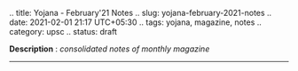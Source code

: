 .. title: Yojana - February'21 Notes
.. slug: yojana-february-2021-notes
.. date: 2021-02-01 21:17 UTC+05:30
.. tags: yojana, magazine, notes
.. category: upsc
.. status: draft

**Description** : *consolidated notes of monthly magazine*

***
<!-- TEASER_END -->
